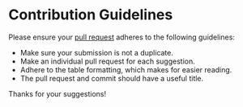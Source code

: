 # Contribution Guidelines

Please ensure your [pull request](https://github.com/Charmve/PaperWeeklyAI/pulls) adheres to the following guidelines:

- Make sure your submission is not a duplicate.
- Make an individual pull request for each suggestion.
- Adhere to the table formatting, which makes for easier reading.
- The pull request and commit should have a useful title.

Thanks for your suggestions!
